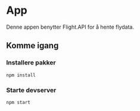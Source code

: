 # App

Denne appen benytter Flight.API for å hente flydata.

## Komme igang

### Installere pakker

```
npm install
```

### Starte devserver

```
npm start
```
